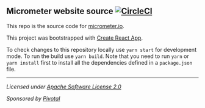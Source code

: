 ## Micrometer website source [![CircleCI](https://circleci.com/gh/micrometer-metrics/micrometer-docs.svg?style=svg)](https://circleci.com/gh/micrometer-metrics/micrometer-docs)

This repo is the source code for [micrometer.io](https://micrometer.io).

This project was bootstrapped with [Create React App](https://github.com/facebookincubator/create-react-app).

To check changes to this repository locally use `yarn start` for development mode. To run the build use `yarn build`. Note that you need to run `yarn` or `yarn install` first to install all the dependencies defined in a `package.json` file.

-------------------------------------
_Licensed under [Apache Software License 2.0](https://www.apache.org/licenses/LICENSE-2.0)_

_Sponsored by [Pivotal](https://pivotal.io)_
